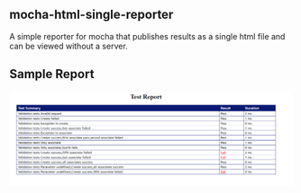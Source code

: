 ## mocha-html-single-reporter

A simple reporter for mocha that publishes results as a single html file and can be viewed without a server.

## Sample Report

![Sample Report](src/sample_report.png)

